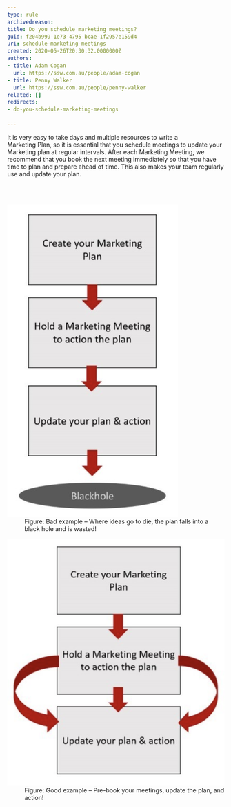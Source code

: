 ```yaml
---
type: rule
archivedreason: 
title: Do you schedule marketing meetings?
guid: f204b999-1e73-4795-bcae-1f2957e159d4
uri: schedule-marketing-meetings
created: 2020-05-26T20:30:32.0000000Z
authors:
- title: Adam Cogan
  url: https://ssw.com.au/people/adam-cogan
- title: Penny Walker
  url: https://ssw.com.au/people/penny-walker
related: []
redirects:
- do-you-schedule-marketing-meetings

---
```



<p class="ssw15-rteElement-P">It is very easy to take days and multiple resources to write a Marketing Plan, so it is essential that you schedule meetings to update your Marketing plan at regular intervals. After each Marketing Meeting, we recommend that you book the next meeting immediately so that you have time to plan and prepare ahead of time. This also makes your team regularly use and update your plan. ​​​<br></p>
<br><excerpt class='endintro'></excerpt><br>
<dl class="badImage"><dt><img src="mkt-plan-bad.png" alt="mkt-plan-bad.png" />​</dt><dd>Figure: Bad example – Where ideas go to die, the plan falls into a black hole and is wasted!</dd></dl><dl class="goodImage"><dt>​<img src="Screen Shot 2020-05-26 at 3.08.24 PM.png" alt="mkt-plan-good.png" /></dt><dd>Figure: Good example – Pre-book your meetings, update the plan, and action!</dd></dl>​<br>


